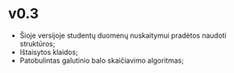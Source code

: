 # v0.3

* Šioje versijoje studentų duomenų nuskaitymui pradėtos naudoti struktūros;
* Ištaisytos klaidos;
* Patobulintas galutinio balo skaičiavimo algoritmas;
